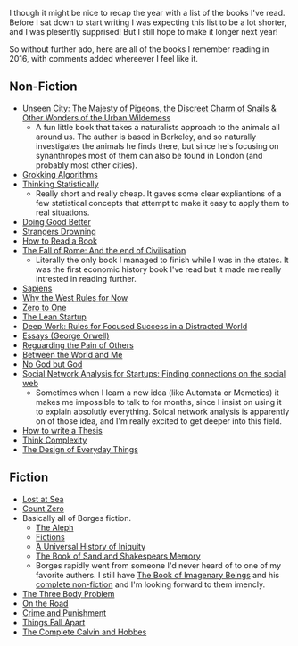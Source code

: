 I though it might be nice to recap the year with a list of the books I've read. Before I sat down to start writing I was expecting this list to be a lot shorter, and I was plesently supprised! But I still hope to make it longer next year!

So without further ado, here are all of the books I remember reading in 2016, with comments added whereever I feel like it. 

## Non-Fiction
* [Unseen City: The Majesty of Pigeons, the Discreet Charm of Snails & Other Wonders of the Urban Wilderness](https://www.amazon.co.uk/Unseen-City-Majesty-Discreet-Wilderness/dp/1623363853)
  * A fun little book that takes a naturalists approach to the animals all around us. The auther is based in Berkeley, and so naturally investigates the animals he finds there, but since he's focusing on synanthropes most of them can also be found in London (and probably most other cities).
* [Grokking Algorithms](https://www.amazon.co.uk/Grokking-Algorithms-illustrated-programmers-curious/dp/1617292230)
* [Thinking Statistically](https://www.amazon.co.uk/Thinking-Statistically-Uri-Bram-ebook/dp/B005YOL2Z4)
  * Really short and really cheap. It gaves some clear expliantions of a few statistical concepts that attempt to make it easy to apply them to real situations. 
* [Doing Good Better](https://www.amazon.co.uk/Doing-Good-Better-Effective-Difference/dp/1783350512/)
* [Strangers Drowning](https://www.amazon.co.uk/dp/B00WYGGWG4/)
* [How to Read a Book](https://www.amazon.co.uk/dp/B004Z0TU0W/)
* [The Fall of Rome: And the end of Civilisation](https://www.amazon.co.uk/Fall-Rome-End-Civilization/dp/0192807285)
  * Literally the only book I managed to finish while I was in the states. It was the first economic history book I've read but it made me really intrested in reading further.
* [Sapiens](https://www.amazon.co.uk/Sapiens-Humankind-Yuval-Noah-Harari-ebook/dp/B00K7ED54M/)
* [Why the West Rules for Now](https://www.amazon.co.uk/Why-West-Rules-Now-Morris-ebook/dp/B004ASNG04/)
* [Zero to One](https://www.amazon.co.uk/Zero-One-Notes-Start-Future-ebook/dp/B00KHX0II4/)
* [The Lean Startup](https://www.amazon.co.uk/Lean-Startup-Innovation-Successful-Businesses-ebook/dp/B005PR422K/)
* [Deep Work: Rules for Focused Success in a Distracted World](https://www.amazon.co.uk/Deep-Work-Focused-Success-Distracted-ebook/dp/B013UWFM52/)
* [Essays (George Orwell)](https://www.amazon.co.uk/Essays-Penguin-Modern-Classics-George-ebook/dp/B002RI98TM/)
* [Reguarding the Pain of Others](https://www.amazon.co.uk/Regarding-Pain-Others-Susan-Sontag-ebook/dp/B00EAA6R1W/)
* [Between the World and Me](https://www.amazon.co.uk/Between-World-Me-Ta-Nehisi-Coates-ebook/dp/B0104NWYGA)
* [No God but God](https://www.amazon.co.uk/No-God-But-Origins-Evolution-ebook/dp/B0034FJG6W/)
* [Social Network Analysis for Startups: Finding connections on the social web](https://www.amazon.co.uk/Social-Network-Analysis-Startups-connections/dp/1449306462/)
  * Sometimes when I learn a new idea (like Automata or Memetics) it makes me impossible to talk to for months, since I insist on using it to explain absolutly everything. Soical network analysis is apparently on of those idea, and I'm really excited to get deeper into this field.
* [How to write a Thesis](https://www.amazon.co.uk/How-Write-Thesis-MIT-Press-ebook/dp/B00UMIT5J2/)
* [Think Complexity](https://www.amazon.co.uk/Think-Complexity-Science-Computational-Modeling-ebook/dp/B007ECM460)
* [The Design of Everyday Things](https://www.amazon.co.uk/Design-Everyday-Things-revised-expanded/dp/0262525674/)

## Fiction
* [Lost at Sea](https://www.amazon.co.uk/Lost-Sea-Bryan-Lee-OMalley/dp/1932664165/)
* [Count Zero](https://www.amazon.co.uk/Count-Zero-William-Gibson/dp/000648042X/)
* Basically all of Borges fiction.
  * [The Aleph](https://www.amazon.co.uk/Aleph-Penguin-Modern-Classics/dp/0141183837/)
  * [Fictions](https://www.amazon.co.uk/Fictions-Jorge-Luis-Borges/dp/0141183845/)
  * [A Universal History of Iniquity](https://www.amazon.co.uk/d/Books/Universal-History-Iniquity-Penguin-Modern-Classics/0141183853)
  * [The Book of Sand and Shakespears Memory](https://www.amazon.co.uk/d/Books/Shakespeares-Memory-Penguin-Modern-Classics/0141183829/)
  * Borges rapidly went from someone I'd never heard of to one of my favorite authers. I still have [The Book of Imagenary Beings](https://www.amazon.co.uk/Book-Imaginary-Beings-Vintage-Classics/dp/0099442639/) and his [complete non-fiction](https://www.amazon.co.uk/Total-Library-Non-Fiction-1922-1986-Classics/dp/0141183020) and I'm looking forward to them imencly.
* [The Three Body Problem](https://www.amazon.co.uk/d/Books/Three-Body-Problem-Cixin-Liu/178497157X/)
* [On the Road](https://www.amazon.co.uk/Road-Penguin-Modern-Classics/dp/0141182679/)
* [Crime and Punishment](https://www.amazon.co.uk/Crime-Punishment-selected-Notebooks-Wordsworth/dp/1840224304/)
* [Things Fall Apart](https://www.amazon.co.uk/Things-Fall-Apart-Penguin-Classics/dp/0141023384/)
* [The Complete Calvin and Hobbes](https://www.amazon.co.uk/Complete-Calvin-Hobbes-Bill-Watterson/dp/1449433251/)
